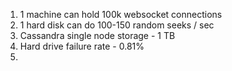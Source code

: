 1. 1 machine can hold 100k websocket connections 
2. 1 hard disk can do 100-150 random seeks / sec 
3. Cassandra single node storage - 1 TB 
4. Hard drive failure rate - 0.81%
5. 
